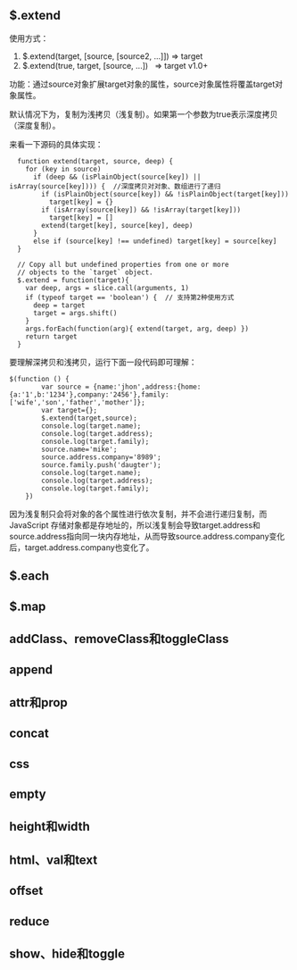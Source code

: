 ## $.extend
使用方式：
1. $.extend(target, [source, [source2, ...]])   ⇒ target
2. $.extend(true, target, [source, ...])   ⇒ target v1.0+

功能：通过source对象扩展target对象的属性，source对象属性将覆盖target对象属性。

默认情况下为，复制为浅拷贝（浅复制）。如果第一个参数为true表示深度拷贝（深度复制）。

来看一下源码的具体实现：
```
  function extend(target, source, deep) {
    for (key in source)
      if (deep && (isPlainObject(source[key]) || isArray(source[key]))) {  //深度拷贝对对象、数组进行了递归
        if (isPlainObject(source[key]) && !isPlainObject(target[key]))
          target[key] = {}
        if (isArray(source[key]) && !isArray(target[key]))
          target[key] = []
        extend(target[key], source[key], deep)
      }
      else if (source[key] !== undefined) target[key] = source[key]
  }

  // Copy all but undefined properties from one or more
  // objects to the `target` object.
  $.extend = function(target){
    var deep, args = slice.call(arguments, 1)
    if (typeof target == 'boolean') {  // 支持第2种使用方式
      deep = target
      target = args.shift()
    }
    args.forEach(function(arg){ extend(target, arg, deep) })
    return target
  }
```
要理解深拷贝和浅拷贝，运行下面一段代码即可理解：
```
$(function () {
        var source = {name:'jhon',address:{home:{a:'1',b:'1234'},company:'2456'},family:['wife','son','father','mother']};
        var target={};
        $.extend(target,source);
        console.log(target.name);
        console.log(target.address);
        console.log(target.family);
        source.name='mike';
        source.address.company='8989';
        source.family.push('daugter');
        console.log(target.name);
        console.log(target.address);
        console.log(target.family);
    })
```
因为浅复制只会将对象的各个属性进行依次复制，并不会进行递归复制，而 JavaScript 存储对象都是存地址的，所以浅复制会导致target.address和source.address指向同一块内存地址，从而导致source.address.company变化后，target.address.company也变化了。
## $.each
## $.map
## addClass、removeClass和toggleClass
## append
## attr和prop
## concat
## css
## empty
## height和width
## html、val和text
## offset
## reduce
## show、hide和toggle
